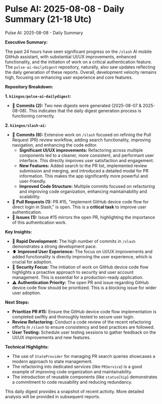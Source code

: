 # Pulse AI: 2025-08-08 - Daily Summary (21-18 Utc)

Pulse AI: 2025-08-08 - Daily Summary

**Executive Summary:**

The past 24 hours have seen significant progress on the `/slash` AI mobile GitHub assistant, with substantial UI/UX improvements, enhanced functionality, and the initiation of work on a critical authentication feature.  The `pulse-ai-dailydigest` repository, naturally, also saw updates reflecting the daily generation of these reports.  Overall, development velocity remains high, focusing on enhancing user experience and core features.

**Repository Breakdown:**

**1. `kiingxo/pulse-ai-dailydigest`:**

* 🤖 **Commits (2):**  Two new digests were generated (2025-08-07 & 2025-08-08). This indicates that the daily digest generation process is functioning correctly.

**2. `kiingxo/slash-ai`:**

* 🤖 **Commits (6):**  Extensive work on `/slash` focused on refining the Pull Request (PR) review workflow, adding search functionality, improving navigation, and enhancing the code editor.
    *  **Significant UI/UX improvements:**  Refactoring across multiple components led to a cleaner, more consistent, and performant user interface.  This directly improves user satisfaction and engagement.
    *  **New Features:**  Added search to the PR list, implemented review submission and merging, and introduced a detailed modal for PR information. This makes the app significantly more powerful and user-friendly.
    *  **Improved Code Structure:**  Multiple commits focused on refactoring and improving code organization, enhancing maintainability and scalability.
* 📝 **Pull Requests (1):**  PR #15, "implement GitHub device code flow for direct login in Slash," is open. This is a **critical task** to improve user authentication.
* 🐛 **Issues (1):**  Issue #15 mirrors the open PR, highlighting the importance of this authentication work.


**Key Insights:**

* 🚀 **Rapid Development:**  The high number of commits in `/slash` demonstrates a strong development pace.
* ⬆️ **Improved User Experience:**  The focus on UI/UX improvements and added functionality is directly improving the user experience, which is crucial for adoption.
* 🔑 **Security Focus:**  The initiation of work on GitHub device code flow highlights a proactive approach to security and user account management.  This is essential for a production-ready application.
* ⚠️ **Authentication Priority:**  The open PR and issue regarding GitHub device code flow should be prioritized.  This is a blocking issue for wider user adoption.

**Next Steps:**

* **Prioritize PR #15:**  Ensure the GitHub device code flow implementation is completed swiftly and thoroughly tested to secure user login.
* **Review Refactoring:** Conduct a code review of the recent refactoring efforts in `/slash` to ensure consistency and best practices are followed.
* **User Testing:** Schedule user testing sessions to gather feedback on the UI/UX improvements and new features.

**Technical Highlights:**

* The use of `StateProvider` for managing PR search queries showcases a modern approach to state management.
* The refactoring into dedicated services (like `PRService`) is a good example of improving code organization and maintainability.
* The introduction of reusable components (like `statusChip`) demonstrates a commitment to code reusability and reducing redundancy.


This daily digest provides a snapshot of recent activity.  More detailed analysis will be provided in subsequent reports.
